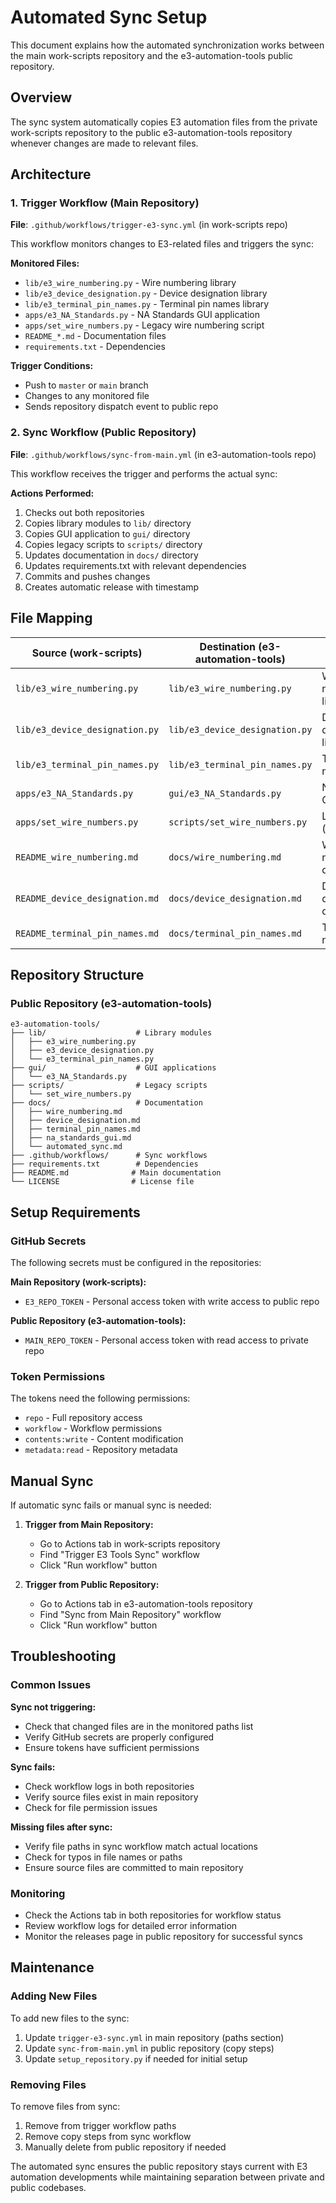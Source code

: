 # Automated Sync Setup

This document explains how the automated synchronization works between the main work-scripts repository and the e3-automation-tools public repository.

## Overview

The sync system automatically copies E3 automation files from the private work-scripts repository to the public e3-automation-tools repository whenever changes are made to relevant files.

## Architecture

### 1. Trigger Workflow (Main Repository)
**File**: `.github/workflows/trigger-e3-sync.yml` (in work-scripts repo)

This workflow monitors changes to E3-related files and triggers the sync:

**Monitored Files:**
- `lib/e3_wire_numbering.py` - Wire numbering library
- `lib/e3_device_designation.py` - Device designation library  
- `lib/e3_terminal_pin_names.py` - Terminal pin names library
- `apps/e3_NA_Standards.py` - NA Standards GUI application
- `apps/set_wire_numbers.py` - Legacy wire numbering script
- `README_*.md` - Documentation files
- `requirements.txt` - Dependencies

**Trigger Conditions:**
- Push to `master` or `main` branch
- Changes to any monitored file
- Sends repository dispatch event to public repo

### 2. Sync Workflow (Public Repository)
**File**: `.github/workflows/sync-from-main.yml` (in e3-automation-tools repo)

This workflow receives the trigger and performs the actual sync:

**Actions Performed:**
1. Checks out both repositories
2. Copies library modules to `lib/` directory
3. Copies GUI application to `gui/` directory  
4. Copies legacy scripts to `scripts/` directory
5. Updates documentation in `docs/` directory
6. Updates requirements.txt with relevant dependencies
7. Commits and pushes changes
8. Creates automatic release with timestamp

## File Mapping

| Source (work-scripts) | Destination (e3-automation-tools) | Purpose |
|----------------------|-----------------------------------|---------|
| `lib/e3_wire_numbering.py` | `lib/e3_wire_numbering.py` | Wire numbering library |
| `lib/e3_device_designation.py` | `lib/e3_device_designation.py` | Device designation library |
| `lib/e3_terminal_pin_names.py` | `lib/e3_terminal_pin_names.py` | Terminal pin names library |
| `apps/e3_NA_Standards.py` | `gui/e3_NA_Standards.py` | NA Standards GUI |
| `apps/set_wire_numbers.py` | `scripts/set_wire_numbers.py` | Legacy script (compatibility) |
| `README_wire_numbering.md` | `docs/wire_numbering.md` | Wire numbering documentation |
| `README_device_designation.md` | `docs/device_designation.md` | Device designation docs |
| `README_terminal_pin_names.md` | `docs/terminal_pin_names.md` | Terminal pin names docs |

## Repository Structure

### Public Repository (e3-automation-tools)
```
e3-automation-tools/
├── lib/                    # Library modules
│   ├── e3_wire_numbering.py
│   ├── e3_device_designation.py
│   └── e3_terminal_pin_names.py
├── gui/                    # GUI applications
│   └── e3_NA_Standards.py
├── scripts/                # Legacy scripts
│   └── set_wire_numbers.py
├── docs/                   # Documentation
│   ├── wire_numbering.md
│   ├── device_designation.md
│   ├── terminal_pin_names.md
│   ├── na_standards_gui.md
│   └── automated_sync.md
├── .github/workflows/      # Sync workflows
├── requirements.txt        # Dependencies
├── README.md              # Main documentation
└── LICENSE                # License file
```

## Setup Requirements

### GitHub Secrets
The following secrets must be configured in the repositories:

**Main Repository (work-scripts):**
- `E3_REPO_TOKEN` - Personal access token with write access to public repo

**Public Repository (e3-automation-tools):**
- `MAIN_REPO_TOKEN` - Personal access token with read access to private repo

### Token Permissions
The tokens need the following permissions:
- `repo` - Full repository access
- `workflow` - Workflow permissions
- `contents:write` - Content modification
- `metadata:read` - Repository metadata

## Manual Sync

If automatic sync fails or manual sync is needed:

1. **Trigger from Main Repository:**
   - Go to Actions tab in work-scripts repository
   - Find "Trigger E3 Tools Sync" workflow
   - Click "Run workflow" button

2. **Trigger from Public Repository:**
   - Go to Actions tab in e3-automation-tools repository  
   - Find "Sync from Main Repository" workflow
   - Click "Run workflow" button

## Troubleshooting

### Common Issues

**Sync not triggering:**
- Check that changed files are in the monitored paths list
- Verify GitHub secrets are properly configured
- Ensure tokens have sufficient permissions

**Sync fails:**
- Check workflow logs in both repositories
- Verify source files exist in main repository
- Check for file permission issues

**Missing files after sync:**
- Verify file paths in sync workflow match actual locations
- Check for typos in file names or paths
- Ensure source files are committed to main repository

### Monitoring

- Check the Actions tab in both repositories for workflow status
- Review workflow logs for detailed error information
- Monitor the releases page in public repository for successful syncs

## Maintenance

### Adding New Files
To add new files to the sync:

1. Update `trigger-e3-sync.yml` in main repository (paths section)
2. Update `sync-from-main.yml` in public repository (copy steps)
3. Update `setup_repository.py` if needed for initial setup

### Removing Files
To remove files from sync:

1. Remove from trigger workflow paths
2. Remove copy steps from sync workflow  
3. Manually delete from public repository if needed

The automated sync ensures the public repository stays current with E3 automation developments while maintaining separation between private and public codebases.
